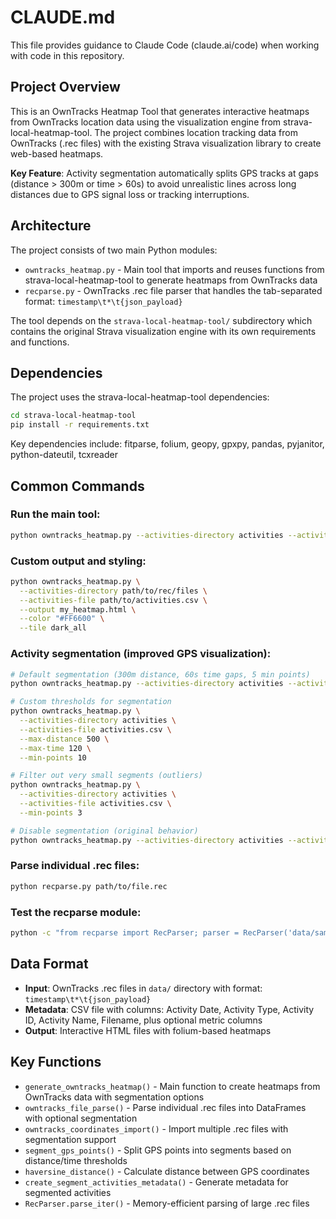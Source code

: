 # CLAUDE.md

This file provides guidance to Claude Code (claude.ai/code) when working with code in this repository.

## Project Overview

This is an OwnTracks Heatmap Tool that generates interactive heatmaps from OwnTracks location data using the visualization engine from strava-local-heatmap-tool. The project combines location tracking data from OwnTracks (.rec files) with the existing Strava visualization library to create web-based heatmaps.

**Key Feature**: Activity segmentation automatically splits GPS tracks at gaps (distance > 300m or time > 60s) to avoid unrealistic lines across long distances due to GPS signal loss or tracking interruptions.

## Architecture

The project consists of two main Python modules:

- `owntracks_heatmap.py` - Main tool that imports and reuses functions from strava-local-heatmap-tool to generate heatmaps from OwnTracks data
- `recparse.py` - OwnTracks .rec file parser that handles the tab-separated format: `timestamp\t*\t{json_payload}`

The tool depends on the `strava-local-heatmap-tool/` subdirectory which contains the original Strava visualization engine with its own requirements and functions.

## Dependencies

The project uses the strava-local-heatmap-tool dependencies:
```bash
cd strava-local-heatmap-tool
pip install -r requirements.txt
```

Key dependencies include: fitparse, folium, geopy, gpxpy, pandas, pyjanitor, python-dateutil, tcxreader

## Common Commands

### Run the main tool:
```bash
python owntracks_heatmap.py --activities-directory activities --activities-file activities.csv
```

### Custom output and styling:
```bash
python owntracks_heatmap.py \
  --activities-directory path/to/rec/files \
  --activities-file path/to/activities.csv \
  --output my_heatmap.html \
  --color "#FF6600" \
  --tile dark_all
```

### Activity segmentation (improved GPS visualization):
```bash
# Default segmentation (300m distance, 60s time gaps, 5 min points)
python owntracks_heatmap.py --activities-directory activities --activities-file activities.csv

# Custom thresholds for segmentation
python owntracks_heatmap.py \
  --activities-directory activities \
  --activities-file activities.csv \
  --max-distance 500 \
  --max-time 120 \
  --min-points 10

# Filter out very small segments (outliers)
python owntracks_heatmap.py \
  --activities-directory activities \
  --activities-file activities.csv \
  --min-points 3

# Disable segmentation (original behavior)
python owntracks_heatmap.py --activities-directory activities --activities-file activities.csv --no-segmentation
```

### Parse individual .rec files:
```bash
python recparse.py path/to/file.rec
```

### Test the recparse module:
```bash
python -c "from recparse import RecParser; parser = RecParser('data/sample.rec'); print(parser.get_stats())"
```

## Data Format

- **Input**: OwnTracks .rec files in `data/` directory with format: `timestamp\t*\t{json_payload}`
- **Metadata**: CSV file with columns: Activity Date, Activity Type, Activity ID, Activity Name, Filename, plus optional metric columns
- **Output**: Interactive HTML files with folium-based heatmaps

## Key Functions

- `generate_owntracks_heatmap()` - Main function to create heatmaps from OwnTracks data with segmentation options
- `owntracks_file_parse()` - Parse individual .rec files into DataFrames with optional segmentation
- `owntracks_coordinates_import()` - Import multiple .rec files with segmentation support
- `segment_gps_points()` - Split GPS points into segments based on distance/time thresholds
- `haversine_distance()` - Calculate distance between GPS coordinates
- `create_segment_activities_metadata()` - Generate metadata for segmented activities
- `RecParser.parse_iter()` - Memory-efficient parsing of large .rec files